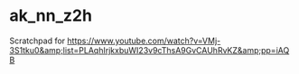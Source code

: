 # ak_nn_z2h
Scratchpad for https://www.youtube.com/watch?v=VMj-3S1tku0&amp;list=PLAqhIrjkxbuWI23v9cThsA9GvCAUhRvKZ&amp;pp=iAQB
